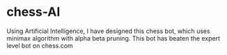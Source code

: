 # chess-AI
Using Artificial Intelligence, I have designed this chess bot, which uses minimax algorithm with alpha beta pruning. 
This bot has beaten the expert level bot on chess.com

